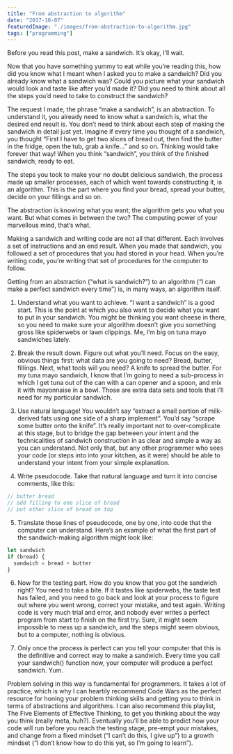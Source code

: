 ```yaml
---
title: "From abstraction to algorithm"
date: "2017-10-07"
featuredImage: "./images/from-abstraction-to-algorithm.jpg"
tags: ["programming"]
---
```


Before you read this post, make a sandwich. It’s okay, I’ll wait.

Now that you have something yummy to eat while you’re reading this, how did you know what I meant when I asked you to make a sandwich? Did you already know what a sandwich was? Could you picture what your sandwich would look and taste like after you’d made it? Did you need to think about all the steps you’d need to take to construct the sandwich?

The request I made, the phrase “make a sandwich”, is an abstraction. To understand it, you already need to know what a sandwich is, what the desired end result is. You don’t need to think about each step of making the sandwich in detail just yet. Imagine if every time you thought of a sandwich, you thought “First I have to get two slices of bread out, then find the butter in the fridge, open the tub, grab a knife…” and so on. Thinking would take forever that way! When you think “sandwich”, you think of the finished sandwich, ready to eat.

The steps you took to make your no doubt delicious sandwich, the process made up smaller processes, each of which went towards constructing it, is an algorithm. This is the part where you find your bread, spread your butter, decide on your fillings and so on.

The abstraction is knowing what you want; the algorithm gets you what you want. But what comes in between the two? The computing power of your marvellous mind, that’s what.

Making a sandwich and writing code are not all that different. Each involves a set of instructions and an end result. When you made that sandwich, you followed a set of procedures that you had stored in your head. When you’re writing code, you’re writing that set of procedures for the computer to follow.

Getting from an abstraction (“what is sandwich?”) to an algorithm (“I can make a perfect sandwich every time”) is, in many ways, an algorithm itself.

1) Understand what you want to achieve. “I want a sandwich” is a good start. This is the point at which you also want to decide what you want to put in your sandwich. You might be thinking you want cheese in there, so you need to make sure your algorithm doesn’t give you something gross like spiderwebs or lawn clippings. Me, I’m big on tuna mayo sandwiches lately.

2) Break the result down. Figure out what you’ll need. Focus on the easy, obvious things first: what data are you going to need? Bread, butter, fillings. Next, what tools will you need? A knife to spread the butter. For my tuna mayo sandwich, I know that I’m going to need a sub-process in which I get tuna out of the can with a can opener and a spoon, and mix it with mayonnaise in a bowl. Those are extra data sets and tools that I’ll need for my particular sandwich.

3) Use natural language! You wouldn’t say “extract a small portion of milk-derived fats using one side of a sharp implement”. You’d say “scrape some butter onto the knife”. It’s really important not to over-complicate at this stage, but to bridge the gap between your intent and the technicalities of sandwich construction in as clear and simple a way as you can understand. Not only that, but any other programmer who sees your code (or steps into into your kitchen, as it were) should be able to understand your intent from your simple explanation.

4) Write pseudocode. Take that natural language and turn it into concise comments, like this:

  ```js
  // butter bread
  // add filling to one slice of bread
  // put other slice of bread on top
  ```

5) Translate those lines of pseudocode, one by one, into code that the computer can understand. Here’s an example of what the first part of the sandwich-making algorithm might look like:

  ```js
  let sandwich
  if (bread) {
    sandwich = bread + butter
  }
  ```

6) Now for the testing part. How do you know that you got the sandwich right? You need to take a bite. If it tastes like spiderwebs, the taste test has failed, and you need to go back and look at your process to figure out where you went wrong, correct your mistake, and test again. Writing code is very much trial and error, and nobody ever writes a perfect program from start to finish on the first try. Sure, it might seem impossible to mess up a sandwich, and the steps might seem obvious, but to a computer, nothing is obvious.

7) Only once the process is perfect can you tell your computer that this is the definitive and correct way to make a sandwich. Every time you call your sandwich() function now, your computer will produce a perfect sandwich. Yum.

Problem solving in this way is fundamental for programmers. It takes a lot of practice, which is why I can heartily recommend Code Wars as the perfect resource for honing your problem thinking skills and getting you to think in terms of abstractions and algorithms. I can also recommend this playlist, The Five Elements of Effective Thinking, to get you thinking about the way you think (really meta, huh?). Eventually you’ll be able to predict how your code will run before you reach the testing stage, pre-empt your mistakes, and change from a fixed mindset (“I can’t do this, I give up”) to a growth mindset (“I don’t know how to do this yet, so I’m going to learn”).

